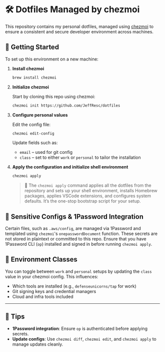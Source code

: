 # 🛠️ Dotfiles Managed by chezmoi

This repository contains my personal dotfiles, managed using [chezmoi](https://www.chezmoi.io/) to ensure a consistent and secure developer environment across machines.

## 🚀 Getting Started

To set up this environment on a new machine:

1. **Install chezmoi**

   ```bash
   brew install chezmoi
   ```

2. **Initialize chezmoi**

   Start by cloning this repo using chezmoi:

   ```bash
   chezmoi init https://github.com/JeffResc/dotfiles
   ```

3. **Configure personal values**

   Edit the config file:

   ```bash
   chezmoi edit-config
   ```

   Update fields such as:

   - `email` – used for git config
   - `class` – set to either `work` or `personal` to tailor the installation

4. **Apply the configuration and initialize shell environment**

   ```bash
   chezmoi apply
   ```

   > 🔧 The `chezmoi apply` command applies all the dotfiles from the repository and sets up your shell environment, installs Homebrew packages, applies VSCode extensions, and configures system defaults. It’s the one-stop bootstrap script for your setup.

## 🔐 Sensitive Configs & 1Password Integration

Certain files, such as `.aws/config`, are managed via 1Password and templated using `chezmoi`'s `onepasswordDocument` function. These secrets are not stored in plaintext or committed to this repo. Ensure that you have 1Password CLI (`op`) installed and signed in before running `chezmoi apply`.

## 🧼 Environment Classes

You can toggle between `work` and `personal` setups by updating the `class` value in your chezmoi config. This influences:

- Which tools are installed (e.g., `defenseunicorns/tap` for work)
- Git signing keys and credential managers
- Cloud and infra tools included

---

## 📎 Tips

- **1Password integration**: Ensure `op` is authenticated before applying secrets.
- **Update configs**: Use `chezmoi diff`, `chezmoi edit`, and `chezmoi apply` to manage updates cleanly.
